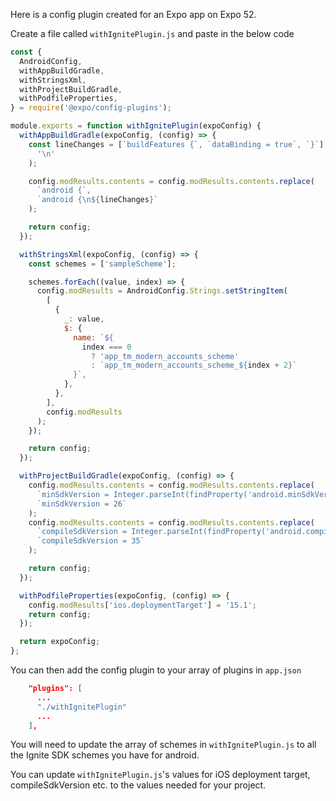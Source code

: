 Here is a config plugin created for an Expo app on Expo 52.

Create a file called `withIgnitePlugin.js` and paste in the below code

```javascript
const {
  AndroidConfig,
  withAppBuildGradle,
  withStringsXml,
  withProjectBuildGradle,
  withPodfileProperties,
} = require('@expo/config-plugins');

module.exports = function withIgnitePlugin(expoConfig) {
  withAppBuildGradle(expoConfig, (config) => {
    const lineChanges = [`buildFeatures {`, `dataBinding = true`, `}`].join(
      '\n'
    );

    config.modResults.contents = config.modResults.contents.replace(
      `android {`,
      `android {\n${lineChanges}`
    );

    return config;
  });

  withStringsXml(expoConfig, (config) => {
    const schemes = ['sampleScheme'];

    schemes.forEach((value, index) => {
      config.modResults = AndroidConfig.Strings.setStringItem(
        [
          {
            _: value,
            $: {
              name: `${
                index === 0
                  ? 'app_tm_modern_accounts_scheme'
                  : `app_tm_modern_accounts_scheme_${index + 2}`
              }`,
            },
          },
        ],
        config.modResults
      );
    });

    return config;
  });

  withProjectBuildGradle(expoConfig, (config) => {
    config.modResults.contents = config.modResults.contents.replace(
      `minSdkVersion = Integer.parseInt(findProperty('android.minSdkVersion') ?: '24')`,
      `minSdkVersion = 26`
    );
    config.modResults.contents = config.modResults.contents.replace(
      `compileSdkVersion = Integer.parseInt(findProperty('android.compileSdkVersion') ?: '35')`,
      `compileSdkVersion = 35`
    );

    return config;
  });

  withPodfileProperties(expoConfig, (config) => {
    config.modResults['ios.deploymentTarget'] = '15.1';
    return config;
  });

  return expoConfig;
};
```

You can then add the config plugin to your array of plugins in `app.json`

```json
    "plugins": [
      ...
      "./withIgnitePlugin"
      ...
    ],
```

You will need to update the array of schemes in `withIgnitePlugin.js` to all the Ignite SDK schemes you have for android.

You can update `withIgnitePlugin.js`'s values for iOS deployment target, compileSdkVersion etc. to the values needed for your project.
